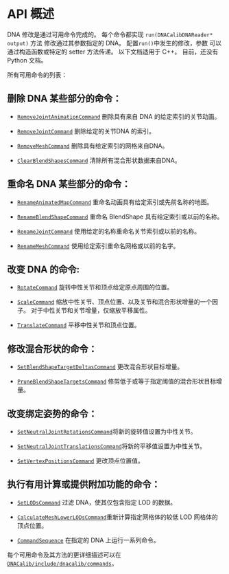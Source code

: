 # API 概述
DNA 修改是通过可用命令完成的。 每个命令都实现 `run(DNACalibDNAReader* output)` 方法
修改通过其参数指定的 DNA。 配置`run()`中发生的修改，参数
可以通过构造函数或特定的 setter 方法传递。
以下文档适用于 C++。 目前，还没有 Python 文档。

所有可用命令的列表：

## 删除 DNA 某些部分的命令：

- [`RemoveJointAnimationCommand`](/dnacalib/DNACalib/include/dnacalib/commands/RemoveJointAnimationCommand.h) 删除具有来自 DNA 的给定索引的关节动画。

- [`RemoveJointCommand`](/dnacalib/DNACalib/include/dnacalib/commands/RemoveJointCommand.h) 删除给定的关节DNA 的索引。

- [`RemoveMeshCommand`](/dnacalib/DNACalib/include/dnacalib/commands/RemoveMeshCommand.h) 删除具有给定索引的网格来自DNA。

- [`ClearBlendShapesCommand`](/dnacalib/DNACalib/include/dnacalib/commands/ClearBlendShapesCommand.h) 清除所有混合形状数据来自DNA。

## 重命名 DNA 某些部分的命令：

- [`RenameAnimatedMapCommand`](/dnacalib/DNACalib/include/dnacalib/commands/RenameAnimatedMapCommand.h) 重命名动画具有给定索引或先前名称的地图。

- [`RenameBlendShapeCommand`](/dnacalib/DNACalib/include/dnacalib/commands/RenameBlendShapeCommand.h) 重命名 BlendShape 具有给定索引或以前的名称。

- [`RenameJointCommand`](/dnacalib/DNACalib/include/dnacalib/commands/RenameJointCommand.h) 使用给定的名称重命名关节索引或以前的名称。

- [`RenameMeshCommand`](/dnacalib/DNACalib/include/dnacalib/commands/RenameMeshCommand.h) 使用给定索引重命名网格或以前的名字。

## 改变 DNA 的命令:

- [`RotateCommand`](/dnacalib/DNACalib/include/dnacalib/commands/RotateCommand.h) 旋转中性关节和顶点给定原点周围的位置。

- [`ScaleCommand`](/dnacalib/DNACalib/include/dnacalib/commands/ScaleCommand.h) 缩放中性关节、顶点位置、以及关节和混合形状增量的一个因子。 对于中性关节和关节增量，仅缩放平移属性。

- [`TranslateCommand`](/dnacalib/DNACalib/include/dnacalib/commands/TranslateCommand.h) 平移中性关节和顶点位置。

## 修改混合形状的命令：

   - [`SetBlendShapeTargetDeltasCommand`](/dnacalib/DNACalib/include/dnacalib/commands/SetBlendShapeTargetDeltasCommand.h)
  更改混合形状目标增量。

   - [`PruneBlendShapeTargetsCommand`](/dnacalib/DNACalib/include/dnacalib/commands/PruneBlendShapeTargetsCommand.h)
修剪低于或等于指定阈值的混合形状目标增量。

## 改变绑定姿势的命令：

   - [`SetNeutralJointRotationsCommand`](/dnacalib/DNACalib/include/dnacalib/commands/SetNeutralJointRotationsCommand.h)将新的旋转值设置为中性关节。

   - [`SetNeutralJointTranslationsCommand`](/dnacalib/DNACalib/include/dnacalib/commands/SetNeutralJointTranslationsCommand.h)将新的平移值设置为中性关节。

   - [`SetVertexPositionsCommand`](/dnacalib/DNACalib/include/dnacalib/commands/SetVertexPositionsCommand.h) 更改顶点位置值。

## 执行有用计算或提供附加功能的命令：

   - [`SetLODsCommand`](/dnacalib/DNACalib/include/dnacalib/commands/SetLODsCommand.h) 过滤 DNA，使其仅包含指定 LOD 的数据。

   - [`CalculateMeshLowerLODsCommand`](/dnacalib/DNACalib/include/dnacalib/commands/CalculateMeshLowerLODsCommand.h)重新计算指定网格体的较低 LOD 网格体的顶点位置。

   - [`CommandSequence`](/dnacalib/DNACalib/include/dnacalib/commands/CommandSequence.h) 在指定的 DNA 上运行一系列命令。

每个可用命令及其方法的更详细描述可以在[`DNACalib/include/dnacalib/commands`](/dnacalib/DNACalib/include/dnacalib/commands/)。
